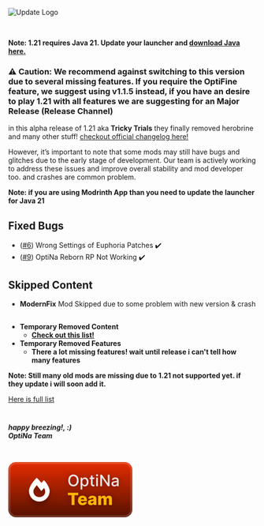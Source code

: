 ![Update Logo](https://github.com/OptiNa-Team/OptiNa-Reborn/blob/preview-build-1.2.0/update_banners/special_banner_for_tricky_trials.png?raw=true)

<br>

**Note: 1.21 requires Java 21. Update your launcher and [download Java here.](https://www.oracle.com/in/java/technologies/downloads/)**

### ⚠️ Caution: **We recommend against switching to this version due to several missing features. If you require the OptiFine feature, we suggest using v1.1.5 instead, if you have an desire to play 1.21 with all features we are suggesting for an Major Release (Release Channel)**

in this alpha release of 1.21 aka **Tricky Trials** they finally removed herobrine and many other stuff! [checkout official changelog here!](https://www.minecraft.net/en-us/article/minecraft-java-edition-1-21)

However, it’s important to note that some mods may still have bugs and glitches due to the early stage of development. Our team is actively working to address these issues and improve overall stability and mod developer too. and crashes are common problem.


**Note: if you are using Modrinth App than you need to update the launcher for Java 21**
## Fixed Bugs
- ([#6](https://github.com/OptiNa-Team/OptiNa-Reborn/issues/6)) Wrong Settings of Euphoria Patches ✔️
- ([#9](https://github.com/OptiNa-Team/OptiNa-Reborn/issues/9)) OptiNa Reborn RP Not Working ✔️
## Skipped Content
- **ModernFix** Mod Skipped due to some problem with new version & crash

##
- **Temporary Removed Content**
    - **[Check out this list!](https://github.com/OptiNa-Team/OptiNa-Reborn/issues/8)**
- **Temporary Removed Features**
    - **There a lot missing features! wait until release i can't tell how many features**
      
**Note: Still many old mods are missing due to 1.21 not supported yet. if they update i will soon add it.**

[Here is full list](https://github.com/OptiNa-Team/OptiNa-Reborn/issues/1)
 #
 
***happy breezing!, :)*** <br>
***OptiNa Team***

<br>

![OptiNa Team](https://raw.githubusercontent.com/NotAGanesh/OptiNa-Team/c834c07242f36d99bc07b4e6b1219cd71d7470e0/badges/cozy.svg)
